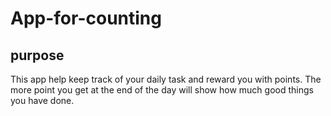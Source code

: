 # App-for-counting

## purpose

This app help keep track of your daily task and reward you with points. The more point you get at the end of the day will show how much good things you have done. 

